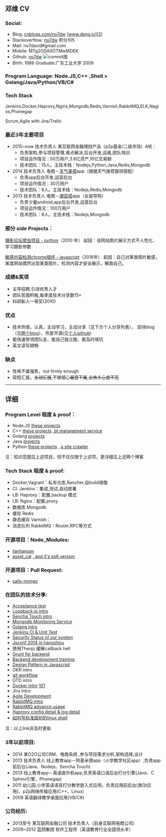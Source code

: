 ## 邓维 CV

### Social:
 - Blog: [cnblogs.com/no7dw][1] [www.deng.io][2]
 - Stackoverflow: [no7dw][4] 积分105
 - Mail: no7david#gmail.com
 - Mobile: MTg2ODA0OTMwMDEK
 - Github: [no7dw][3]
  ![commit图](http://7xk67t.com1.z0.glb.clouddn.com/commit.png)
 - Birth: 1986 Graduate:广东工业大学 2009 

### Program Language: Node.JS,C++ ,Shell > Golang/Java/Python/VB/C#

### Tech Stack
 Jenkins,Docker,Haproxy,Nginx,Mongodb,Redis,Varnish,RabbitMQ,ELK,Nagios,Phonegap
 
 Scrum,Agile with Jira/Trello


### 最近3年主要项目
 - 2015~now 技术负责人 某互联网金融理财产品（p2p基金/二级市场）A轮：
    - 负责架构,参与项目管理,难点解决,后台开发,运维,团队培训
    - 项目运作情况：50万用户,3.6亿资产,10亿交易额
    - 技术团队：15人。主技术栈：Nodejs,Python,Java,Redis,Mongodb
 - 2014 技术负责人 电商－[天气美搭](http://app.mi.com/details?id=com.kalengo.weathermeida)app（根据天气推荐服饰搭配）
    - 负责app后台开发,运营后台
    - 项目运作情况：30万用户
    -  技术团队：8人。主技术栈：Nodejs,Redis,Mongodb
 - 2013 技术负责人 电商－[潮百搭](http://app.mi.com/details?id=com.kalengo.chaobaida&ref=search)app（女装导购）
    - 负责少量android,app后台开发,运营后台 
    - 项目运作情况：100万用户
    - 技术团队：8人。主技术栈：Nodejs,Mongodb

### 部分 side Projects：
[摄影论坛爬虫项目 - python](https://github.com/no7dw/bbs-images-crawler)（2010 年）
起因：该网站图片展示方式不人性化、学习摄影参数

[敏感内容检测chrome插件 - javascript](https://github.com/no7dw/anti-snake-chrome-extension)（2016年）
起因：自己对某类图片敏感，某度网站偶然出现某类图片，检测内容才安全展示，解救自己。

### 成绩&奖项
 - 主导招聘,引进优秀人才
 - 团队氛围积极,每季度技术分享数15+  
 - 科研新人一等奖(2010)

### 优点
  - 技术热情，认真，主动学习，主动分享（见下方个人分享列表）， 坚持blog（见[两个](www.deng.io)[blog](www.cnblogs.com/no7dw)）、热爱开源(见[个人github](github.com/no7dw))
  - 能快速带领团队走、能自己独立跑、能及时填坑
  - 英文读写顺畅

### 缺点
 - 性格不属强势，not firmly enough
 - 简短汇报，~~主动汇报~~,不够细心~~留意下属~~,~~业务关心度不高~~

--- 
## 详细

### Program Level 程度 & proof：
 - Node.JS [these projects][5]
 - C++  [these projects][6] ,[bt management service][7]
 - Golang [projects][8]
 - Java [projects](https://github.com/no7dw/javaCourse)
 - Python [these projects][9] , [a site crawler][10]

注：知识范围见上述项目，但不仅仅限于上述项，更详细见上述两个博客

### Tech Stack 程度 & proof:
 - Docker,Vagrant：私有仓库,Rancher,自build镜像
 - CI: Jenkins：集成,测试,自动部署
 - LB: Haproxy：配置,backup 模式
 - LB: Nginx：配置,proxy
 - 数据库 Mongodb
 - 缓存 Redis
 - 静态缓存 Varnish：
 - 消息队列 RabbitMQ：Router,RPC等方式

### 开源项目：Node_Modules:

 - [lianlianpay][11]
 - [asset_cal][12] ,[ and it's es6 version](https://github.com/no7dw/asset_cal/tree/es6)

### 开源项目：Pull Request:

 - [sails-mongo][13]
 
### 在团队的技术分享: 
 - [Acceptance test][14]
 - [Loopback.io intro][15]
 - [Sencha Touch intro][16]
 - [Mongodb Monitoring Service][17]
 - [Golang intro](https://docs.google.com/presentation/d/1bQdstLrHHfc9AATmd-fa2UHZaI1rgxH9k04NQzr5Ry4/edit#slide=id.p)
 - [Jenkins CI & Unit Test](https://docs.google.com/presentation/d/1_VFfaBkQEkAaMzJwGlf_hhGO6qqL7ex_jQdVc4uT6CY/edit#slide=id.p)
 - [Security Status of our system](https://docs.google.com/presentation/d/1hmg83ArtCseaw_HP1VlLGN2Sn10iy0TabYn5XE36Yw4/edit#slide=id.g5ca66c4c1_010)
 - [Jsconf 2014 in hangzhou](https://docs.google.com/presentation/d/1afopKqsl6YjwFO15T0mIsRNPt1rbs39zibaQe2XNCb8/edit#slide=id.p)
 - 使用Thenjs 缓解callback hell
 - [Grunt for backend](https://docs.google.com/presentation/d/1YuxXuR8nDLx3c4FqY3pC27qfIgViuJITd3nHnYuFmFU/edit#slide=id.g902209502_0_0)
 - [Backend development training](https://docs.google.com/presentation/d/1RRZ1yehGUv3Wh85Z9dctHqsXEYzJ0M7kMDB0uOOA6mU/edit#slide=id.p)
 - [Design Pattern in Javascript](https://docs.google.com/presentation/d/1tuj5syAmwRkfX25bpLMmHPWFR0wLiBL4dSRhVfuNQtM/edit#slide=id.p)
 - OKR intro
 - [git workflow](https://docs.google.com/presentation/d/1MtG8Xak3XLnDHkZ_h83_OH-w-_oWmsXXt31rsjdSOMs/edit#slide=id.p)
 - GTD intro
 - [Docker intro](http://www.deng.io/2016/01/14/docker-common-error/) [101](http://www.deng.io/2016/01/14/docker-command/)
 - Jira Intro
 - [Agile Development](https://docs.google.com/presentation/d/14kvpRIj8V20BdJBIHLfo7R2YsEVd5rAacpk6x4WOwE4/edit#slide=id.p)
 - [RabbitMQ intro](https://github.com/no7dw/rabbitmq-demo/) 
 - [RabbitMQ advance usage](https://github.com/no7dw/rabbitmq-demo/blob/master/advance.md)
 - [Haproxy config detail & log detail](https://docs.google.com/presentation/d/1iXsMbMgC0ikmZiP0hGnYaWVHIZouArwQ5p9_DJ_Je9U/edit#slide=id.g123cd1a7c3_0_41)
 - [如何写标准级别的linux shell](http://www.deng.io/2016/05/15/linux-shell-script/)

注：以上link非及时更新


### 3年以前项目:
 - 2014 某O2O公司CRM、电商系统 ,参与项目需求分析,架构选择,设计
 - 2013 技术负责人 线上教育app－阿基米德app（小学教学社区app）,负责app前后台(Java、Nodejs、Sencha Touch)
 - 2013 线上教育app－英语直升机app,负责英语口语后台打分引擎(Java、C Sphinx引擎、Phonegap)
 - 2011 幼儿园,小学英语语音打分教学嵌入式应用，负责应用前后台(类Qt应用)、p2p网络传输应用(C++、Linux)
 - 2009 英语翻译教学桌面应用(VB/C#)

### 公司经历:
 - 2013至今 某互联网金融公司 技术负责人（前身互联网电商公司）
 - 2009~2012 蓝鸽集团 软件工程师（英语教育行业全国领头羊）

  [1]: http://www.cnblogs.com/no7dw
  [2]: http://www.deng.io
  [3]: http://www.github.com/no7dw
  [4]: http://stackoverflow.com/users/2412549/no7dw?tab=profile
  [5]: https://github.com/no7dw/lianlianpay
  [6]: https://github.com/no7dw/cplusplus-learning
  [7]: https://github.com/no7dw/btpd
  [8]: https://github.com/no7dw/go-practice
  [9]: https://github.com/no7dw/python-learning
  [10]: https://github.com/no7dw/bbs-images-crawler
  [11]: https://www.npmjs.com/package/lianlianpay
  [12]: https://www.npmjs.com/package/asset_cal
  [13]: https://github.com/balderdashy/sails-mongo/pull/350
  [14]: https://github.com/no7dw/acceptance-test-slide
  [15]: https://github.com/no7dw/loopback.io-slide
  [16]: https://github.com/no7dw/SenchaTouch-slide
  [17]: https://github.com/no7dw/mms-slide

